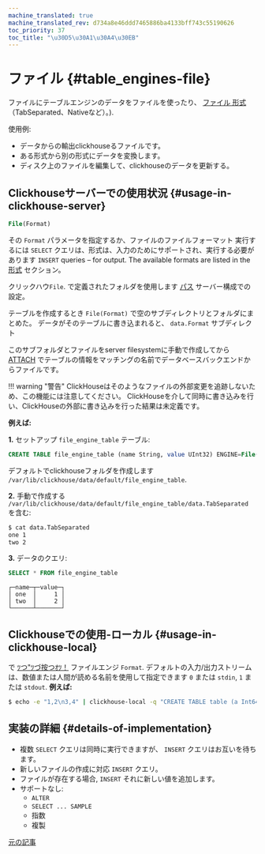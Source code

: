 ```yaml
---
machine_translated: true
machine_translated_rev: d734a8e46ddd7465886ba4133bff743c55190626
toc_priority: 37
toc_title: "\u30D5\u30A1\u30A4\u30EB"
---
```


# ファイル {#table_engines-file}

ファイルにテーブルエンジンのデータをファイルを使ったり、 [ファイル
形式](../../../interfaces/formats.md#formats) （TabSeparated、Nativeなど）。).

使用例:

-   データからの輸出clickhouseるファイルです。
-   ある形式から別の形式にデータを変換します。
-   ディスク上のファイルを編集して、clickhouseのデータを更新する。

## Clickhouseサーバーでの使用状況 {#usage-in-clickhouse-server}

``` sql
File(Format)
```

その `Format` パラメータを指定するか、ファイルのファイルフォーマット 実行するには
`SELECT` クエリは、形式は、入力のためにサポートされ、実行する必要があります
`INSERT` queries – for output. The available formats are listed in the
[形式](../../../interfaces/formats.md#formats) セクション。

クリックハウ`File`. で定義されたフォルダを使用します [パス](../../../operations/server-configuration-parameters/settings.md) サーバー構成での設定。

テーブルを作成するとき `File(Format)` で空のサブディレクトリとフォルダにまとめた。 データがそのテーブルに書き込まれると、 `data.Format` サブディレクト

このサブフォルダとファイルをserver filesystemに手動で作成してから [ATTACH](../../../sql-reference/statements/misc.md) でテーブルの情報をマッチングの名前でデータベースバックエンドからファイルです。

!!! warning "警告"
    ClickHouseはそのようなファイルの外部変更を追跡しないため、この機能には注意してください。 ClickHouseを介して同時に書き込みを行い、ClickHouseの外部に書き込みを行った結果は未定義です。

**例えば:**

**1.** セットアップ `file_engine_table` テーブル:

``` sql
CREATE TABLE file_engine_table (name String, value UInt32) ENGINE=File(TabSeparated)
```

デフォルトでclickhouseフォルダを作成します `/var/lib/clickhouse/data/default/file_engine_table`.

**2.** 手動で作成する `/var/lib/clickhouse/data/default/file_engine_table/data.TabSeparated` を含む:

``` bash
$ cat data.TabSeparated
one 1
two 2
```

**3.** データのクエリ:

``` sql
SELECT * FROM file_engine_table
```

``` text
┌─name─┬─value─┐
│ one  │     1 │
│ two  │     2 │
└──────┴───────┘
```

## Clickhouseでの使用-ローカル {#usage-in-clickhouse-local}

で [ﾂつ"ﾂづ按つｵﾂ！](../../../operations/utilities/clickhouse-local.md) ファイルエンジ `Format`. デフォルトの入力/出力ストリームは、数値または人間が読める名前を使用して指定できます `0` または `stdin`, `1` または `stdout`.
**例えば:**

``` bash
$ echo -e "1,2\n3,4" | clickhouse-local -q "CREATE TABLE table (a Int64, b Int64) ENGINE = File(CSV, stdin); SELECT a, b FROM table; DROP TABLE table"
```

## 実装の詳細 {#details-of-implementation}

-   複数 `SELECT` クエリは同時に実行できますが、 `INSERT` クエリはお互いを待ちます。
-   新しいファイルの作成に対応 `INSERT` クエリ。
-   ファイルが存在する場合, `INSERT` それに新しい値を追加します。
-   サポートなし:
    -   `ALTER`
    -   `SELECT ... SAMPLE`
    -   指数
    -   複製

[元の記事](https://clickhouse.tech/docs/en/operations/table_engines/file/) <!--hide-->
